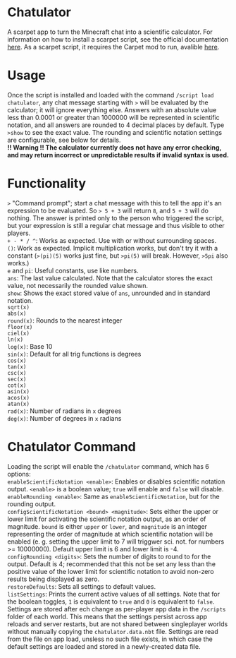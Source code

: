 # Chatulator
A scarpet app to turn the Minecraft chat into a scientific calculator.  For information on how to install a scarpet script, see the official documentation [here](https://github.com/gnembon/fabric-carpet/blob/master/docs/scarpet/language/Overview.md#code-delivery-line-indicators).  As a scarpet script, it requires the Carpet mod to run, avalible [here](https://github.com/gnembon/fabric-carpet/releases).
# Usage
Once the script is installed and loaded with the command `/script load chatulator`, any chat message starting with `>` will be evaluated by the calculator; it will ignore everything else.  Answers with an absolute value less than 0.0001 or greater than 1000000 will be represented in scientific notation, and all answers are rounded to 4 decimal places by default. Type `>show` to see the exact value.  The rounding and scientific notation settings are configurable, see below for details.
<br><b> !! Warning !! The calculator currently does not have any error checking, and may return incorrect or unpredictable results if invalid syntax is used. </b>
# Functionality
`>` "Command prompt"; start a chat message with this to tell the app it's an expression to be evaluated.  So `> 5 + 3` will return `8`, and `5 + 3` will do nothing.  The answer is printed only to the person who triggered the script, but your expression is still a regular chat message and thus visible to other players.
<br>`+ - * / ^`: Works as expected. Use with or without surrounding spaces.
<br>`()`: Work as expected. Implicit multiplication works, but don't try it with a constant (`>(pi)(5)` works just fine, but `>pi(5)` will break.  However, `>5pi` also works.)
<br>`e` and `pi`: Useful constants, use like numbers.
<br>`ans`: The last value calculated.  Note that the calculator stores the exact value, not necessarily the rounded value shown.
<br>`show`: Shows the exact stored value of `ans`, unrounded and in standard notation.
<br>`sqrt(x)`
<br>`abs(x)`
<br>`round(x)`: Rounds to the nearest integer
<br>`floor(x)`
<br>`ciel(x)`
<br>`ln(x)`
<br>`log(x)`: Base 10
<br>`sin(x)`: Default for all trig functions is degrees
<br>`cos(x)`
<br>`tan(x)`
<br>`csc(x)`
<br>`sec(x)`
<br>`cot(x)`
<br>`asin(x)`
<br>`acos(x)`
<br>`atan(x)`
<br>`rad(x)`: Number of radians in `x` degrees
<br>`deg(x)`: Number of degrees in `x` radians
# Chatulator Command
Loading the script will enable the `/chatulator` command, which has 6 options:
<br>`enableScientificNotation <enable>`: Enables or disables scientific notation output.  `<enable>` is a boolean value; `true` will enable and `false` will disable.
<br>`enableRounding <enable>`: Same as `enableScientificNotation`, but for the rounding output.
<br>`configScientificNotation <bound> <magnitude>`: Sets either the upper or lower limit for activating the scientific notation output, as an order of magnitude. `bound` is either `upper` or `lower`, and `magnitude` is an integer representing the order of magnitude at which scientific notation will be enabled (e. g. setting the upper limit to 7 will triggwer sci. not. for numbers >= 10000000). Default upper limit is 6 and lower limit is -4.
<br>`configRounding <digits>`: Sets the number of digits to round to for the output.  Default is 4; recommended that this not be set any less than the positive value of the lower limit for scientific notation to avoid non-zero results being displayed as zero.
<br>`restoreDefaults`: Sets all settings to default values.
<br>`listSettings`: Prints the current active values of all settings.  Note that for the boolean toggles, `1` is equivalent to `true` and `0` is equivalent to `false`.
<br>Settings are stored after ech change as per-player app data in the `/scripts` folder of each world.  This means that the settings persist across app reloads and server restarts, but are not shared between singleplayer worlds without manually copying the `chatulator.data.nbt` file.  Settings are read from the file on app load, unsless no such file exists, in which case the default settings are loaded and stored in a newly-created data file.
